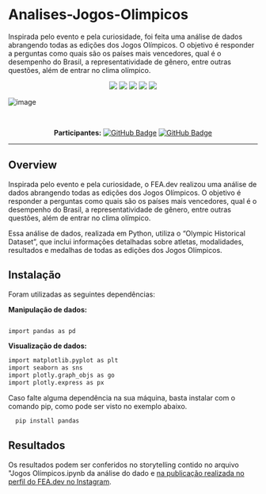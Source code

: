 # Analises-Jogos-Olimpicos
Inspirada pelo evento e pela curiosidade, foi feita uma análise de dados abrangendo todas as edições dos Jogos Olímpicos. O objetivo é responder a perguntas como quais são os países mais vencedores, qual é o desempenho do Brasil, a representatividade de gênero, entre outras questões, além de entrar no clima olímpico.

<div align="center">
 
 <img src="https://img.shields.io/badge/Python-FFD43B?style=for-the-badge&logo=python&logoColor=blue" />
 <img src="https://img.shields.io/badge/pandas-%23150458.svg?style=for-the-badge&logo=pandas&logoColor=white"/>
 <img src="https://img.shields.io/badge/Matplotlib-%23ffffff.svg?style=for-the-badge&logo=Matplotlib&logoColor=black"/>
 <img src="https://img.shields.io/badge/Plotly-%233F4F75.svg?style=for-the-badge&logo=plotly&logoColor=white"/>
 <img src="https://img.shields.io/badge/Instagram-E4405F?style=for-the-badge&logo=instagram&logoColor=white" />

</div>

![image](https://github.com/user-attachments/assets/ae41d241-6541-4588-9ba3-5f20a99ba46a)



<br>

<div align="center">

  **Participantes:** <a href="https://github.com/Adrielle123abreu">[![GitHub Badge](https://img.shields.io/badge/Adrielle_Abreu-100000?style=for-the-badge&logo=GitHub&logoColor=white)](https://github.com/Adrielle123abreu)</a> 
  <a href="https://github.com/mabibis">[![GitHub Badge](https://img.shields.io/badge/Amabile_Nunes-100000?style=for-the-badge&logo=GitHub&logoColor=white)](https://github.com/mabibis)</a>

</div>




---

## Overview

Inspirada pelo evento e pela curiosidade, o FEA.dev realizou uma análise de dados abrangendo todas as edições dos Jogos Olímpicos. O objetivo é responder a perguntas como quais são os países mais vencedores, qual é o desempenho do Brasil, a representatividade de gênero, entre outras questões, além de entrar no clima olímpico.

Essa análise de dados, realizada em Python, utiliza o “Olympic Historical Dataset”, que inclui informações detalhadas sobre atletas, modalidades, resultados e medalhas de todas as edições dos Jogos Olímpicos.


## Instalação

Foram utilizadas as seguintes dependências:

__Manipulação de dados:__
```bash

import pandas as pd
```

__Visualização de dados:__
```bash
import matplotlib.pyplot as plt
import seaborn as sns
import plotly.graph_objs as go
import plotly.express as px
```

Caso falte alguma dependência na sua máquina, basta instalar com o comando pip, como pode ser visto no exemplo abaixo.
```bash
  pip install pandas
```

## Resultados

Os resultados podem ser conferidos no storytelling contido no arquivo "Jogos Olímpicos.ipynb da análise do dado e [na publicação realizada no perfil do FEA.dev no Instagram](https://www.instagram.com/p/C98JbtgSqcZ/?img_index=1).
